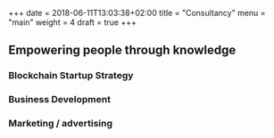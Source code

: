 +++
date = 2018-06-11T13:03:38+02:00
title = "Consultancy"
menu = "main"
weight = 4
draft = true
+++

## Empowering people through knowledge

### Blockchain Startup Strategy

### Business Development

### Marketing / advertising

###
